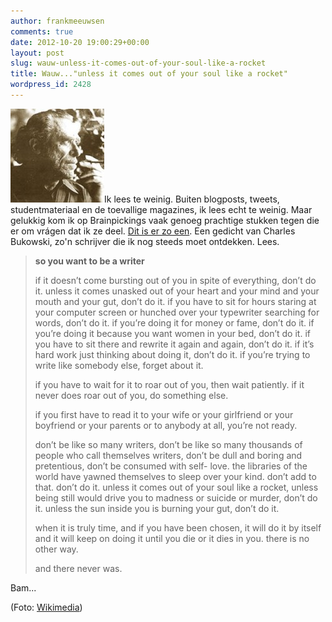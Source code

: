 ```yaml
---
author: frankmeeuwsen
comments: true
date: 2012-10-20 19:00:29+00:00
layout: post
slug: wauw-unless-it-comes-out-of-your-soul-like-a-rocket
title: Wauw..."unless it comes out of your soul like a rocket"
wordpress_id: 2428
---
```


![](../images/uploadimages/Charles_Bukowski_smoking-150x150.jpeg)Ik lees te weinig. Buiten blogposts, tweets, studentmateriaal en de toevallige magazines, ik lees echt te weinig. Maar gelukkig kom ik op Brainpickings vaak genoeg prachtige stukken tegen die er om vrágen dat ik ze deel. [Dit is er zo een](http://www.brainpickings.org/index.php/2012/10/19/so-you-want-to-be-a-writer-charles-bukowski/). Een gedicht van Charles Bukowski, zo'n schrijver die ik nog steeds moet ontdekken. Lees.




<blockquote>



**so you want to be a writer**

if it doesn’t come bursting out of you
in spite of everything,
don’t do it.
unless it comes unasked out of your
heart and your mind and your mouth
and your gut,
don’t do it.
if you have to sit for hours
staring at your computer screen
or hunched over your
typewriter
searching for words,
don’t do it.
if you’re doing it for money or
fame,
don’t do it.
if you’re doing it because you want
women in your bed,
don’t do it.
if you have to sit there and
rewrite it again and again,
don’t do it.
if it’s hard work just thinking about doing it,
don’t do it.
if you’re trying to write like somebody
else,
forget about it.

if you have to wait for it to roar out of
you,
then wait patiently.
if it never does roar out of you,
do something else.

if you first have to read it to your wife
or your girlfriend or your boyfriend
or your parents or to anybody at all,
you’re not ready.

don’t be like so many writers,
don’t be like so many thousands of
people who call themselves writers,
don’t be dull and boring and
pretentious, don’t be consumed with self-
love.
the libraries of the world have
yawned themselves to
sleep
over your kind.
don’t add to that.
don’t do it.
unless it comes out of
your soul like a rocket,
unless being still would
drive you to madness or
suicide or murder,
don’t do it.
unless the sun inside you is
burning your gut,
don’t do it.

when it is truly time,
and if you have been chosen,
it will do it by
itself and it will keep on doing it
until you die or it dies in you.
there is no other way.

and there never was.</blockquote>




Bam...

(Foto: [Wikimedia](http://en.wikipedia.org/wiki/File:Charles_Bukowski_smoking.jpg))
